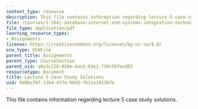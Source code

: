 ```yaml
---
content_type: resource
description: This file contains information regarding lecture 5 case study solutions.
file: /courses/1-264j-database-internet-and-systems-integration-technologies-fall-2013/9d9bc79713b4477a96d3fb11a3413b7e_MIT1_264JF13_L5_sol.pdf
file_type: application/pdf
learning_resource_types:
- Assignments
license: https://creativecommons.org/licenses/by-nc-sa/4.0/
ocw_type: OCWFile
parent_title: Assignments
parent_type: CourseSection
parent_uid: a0a3c216-926e-4ae3-63e2-730c50fecd92
resourcetype: Document
title: Lecture 5 Case Study Solutions
uid: 9d9bc797-13b4-477a-96d3-fb11a3413b7e
---
```

This file contains information regarding lecture 5 case study solutions.
